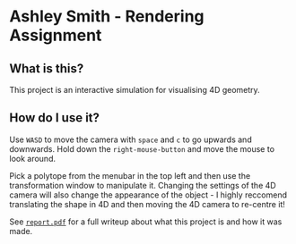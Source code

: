 # Ashley Smith - Rendering Assignment

## What is this?
This project is an interactive simulation for visualising 4D geometry. 

## How do I use it?
Use `WASD` to move the camera with `space` and `c` to go upwards and downwards. Hold down the `right-mouse-button` and move the mouse to look around. 

Pick a polytope from the menubar in the top left and then use the transformation window to manipulate it. Changing the settings of the 4D camera will also change the appearance of the object - I highly reccomend translating the shape in 4D and then moving the 4D camera to re-centre it!

See [`report.pdf`](/docs/report.pdf) for a full writeup about what this project is and how it was made.
